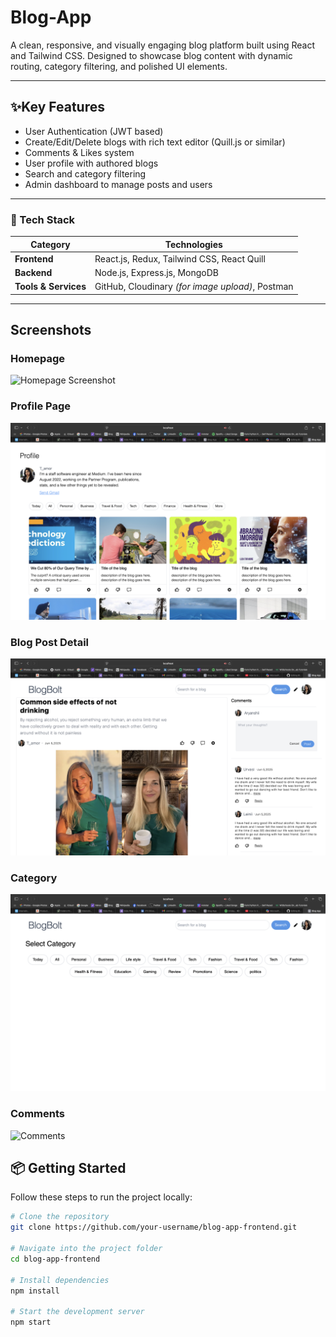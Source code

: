 # Blog-App 

A clean, responsive, and visually engaging blog platform built using React and Tailwind CSS. Designed to showcase blog content with dynamic routing, category filtering, and polished UI elements.

---

## ✨Key Features

- User Authentication (JWT based)
- Create/Edit/Delete blogs with rich text editor (Quill.js or similar)
- Comments & Likes system
- User profile with authored blogs
- Search and category filtering
- Admin dashboard to manage posts and users
---

### 🧱 Tech Stack

| Category             | Technologies                                                          |
|----------------------|-----------------------------------------------------------------------|
| **Frontend**         | React.js, Redux, Tailwind CSS, React Quill                            |
| **Backend**          | Node.js, Express.js, MongoDB                                          |
| **Tools & Services** | GitHub, Cloudinary *(for image upload)*, Postman                      |

---



##  Screenshots

###  Homepage
![Homepage Screenshot](https://github.com/ATOM-0872/Blog-App/blob/Blog-App/Screenshot%202025-07-30%20at%2015.33.45.png?raw=true)

###  Profile Page
![Category Filter](https://github.com/ATOM-0872/Blog-App/blob/Blog-App/Screenshot%202025-07-30%20at%2015.25.46.png?raw=true)

###  Blog Post Detail
![Blog Post View](https://github.com/ATOM-0872/Blog-App/blob/Blog-App/Screenshot%202025-07-30%20at%2015.25.28.png?raw=true)

### Category
![Comments](https://github.com/ATOM-0872/Blog-App/blob/Blog-App/Screenshot%202025-07-30%20at%2015.22.30.png?raw=true)

### Comments
![Comments]( )









## 📦 Getting Started

Follow these steps to run the project locally:

```bash
# Clone the repository
git clone https://github.com/your-username/blog-app-frontend.git

# Navigate into the project folder
cd blog-app-frontend

# Install dependencies
npm install

# Start the development server
npm start
